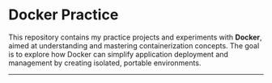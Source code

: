 # Docker Practice

This repository contains my practice projects and experiments with **Docker**, aimed at understanding and mastering containerization concepts. The goal is to explore how Docker can simplify application deployment and management by creating isolated, portable environments.

---
